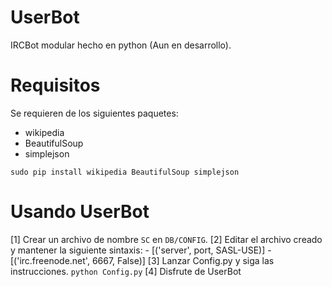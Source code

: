 UserBot
=======

IRCBot modular hecho en python (Aun en desarrollo).

Requisitos
==========

Se requieren de los siguientes paquetes:
  - wikipedia
  - BeautifulSoup
  - simplejson

`sudo pip install wikipedia BeautifulSoup simplejson`

Usando UserBot
==============
[1] Crear un archivo de nombre `SC` en `DB/CONFIG`.
[2] Editar el archivo creado y mantener la siguiente sintaxis:
      - [('server', port, SASL-USE)]
      - [('irc.freenode.net', 6667, False)]
[3] Lanzar Config.py y siga las instrucciones.
      `python Config.py`
[4] Disfrute de UserBot
